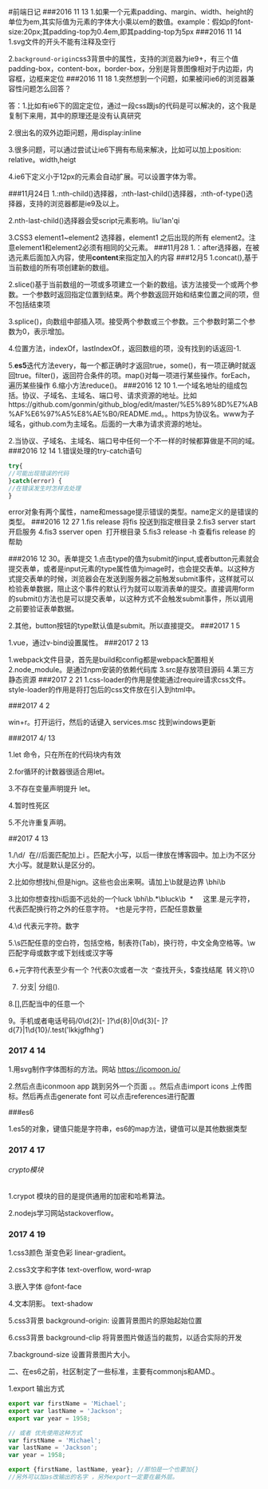 #前端日记
###2016 11 13
1.如果一个元素padding、margin、width、height的单位为em,其实际值为元素的字体大小乘以em的数值。example：假如p的font-size:20px;其padding-top为0.4em,即其padding-top为5px
###2016 11 14
1.svg文件的开头不能有注释及空行

2.`background-origin`css3背景中的属性，支持的浏览器为ie9+，有三个值padding-box，content-box，border-box，分别是背景图像相对于内边距，内容框，边框来定位
###2016 11 18
1.突然想到一个问题，如果被问ie6的浏览器兼容性问题怎么回答？

答：1.比如有ie6下的固定定位，通过一段css跟js的代码是可以解决的，这个我是复制下来用，其中的原理还是没有认真研究

2.很出名的双外边距问题，用display:inline

3.很多问题，可以通过尝试让ie6下拥有布局来解决，比如可以加上position: relative。width,heigt

4.ie6下定义小于12px的元素会自动扩展。可以设置字体为零。

###11月24日
1.:nth-child()选择器，:nth-last-child()选择器，:nth-of-type()选择器，支持的浏览器都是ie9及以上。

2.nth-last-child()选择器会受script元素影响。liu'lan'qi

3.CSS3 element1~element2 选择器，element1 之后出现的所有 element2。注意element1和element2必须有相同的父元素。
###11月28
1.：after选择器，在被选元素后面加入内容，使用**content**来指定加入的内容
###12月5
1.concat(),基于当前数组的所有项创建新的数组。

2.slice()基于当前数组的一项或多项建立一个新的数组。该方法接受一个或两个参数。一个参数时返回指定位置到结束。两个参数返回开始和结束位置之间的项，但不包括结束项

3.splice()，向数组中部插入项。接受两个参数或三个参数。三个参数时第二个参数为0，表示增加。

4.位置方法，indexOf，lastIndexOf.，返回数组的项，没有找到的话返回-1.

5.**es5**迭代方法every，每一个都正确时才返回true，some()，有一项正确时就返回true。filter()，返回符合条件的项。map()对每一项进行某些操作。forEach，遍历某些操作
6.缩小方法reduce()。
###2016 12 10
1.一个域名地址的组成包括。协议、子域名、主域名、端口号、请求资源的地址。比如https://github.com/gonmin/github_blog/edit/master/%E5%89%8D%E7%AB%AF%E6%97%A5%E8%AE%B0/README.md。。https为协议名。www为子域名，github.com为主域名。后面的一大串为请求资源的地址。

2.当协议、子域名、主域名、端口号中任何一个不一样的时候都算做是不同的域。
###2016 12 14
1.错误处理的try-catch语句

```javascript
try{
//可能出现错误的代码
}catch(error) {
//在错误发生时怎样去处理
}
```
error对象有两个属性，name和message提示错误的类型。name定义的是错误的类型。
###2016 12 27
1.fis release 将fis 投送到指定根目录
2.fis3 server start开启服务
4.fis3 sserver open  打开根目录
5.fis3 release -h 查看fis release 的帮助

###2016 12 30。表单提交
1.点击type的值为submit的input,或者button元素就会提交表单，或者是input元素的type属性值为image时，也会提交表单。以这种方式提交表单的时候，浏览器会在发送到服务器之前触发submit事件，这样就可以检验表单数据，阻止这个事件的默认行为就可以取消表单的提交。直接调用form的submit()方法也是可以提交表单，以这种方式不会触发submit事件，所以调用之前要验证表单数据。

2.其他，button按钮的type默认值是submit。所以直接提交。
###2017 1 5

1.vue，通过v-bind设置属性。
###2017 2 13

1.webpack文件目录，首先是build和config都是webpack配置相关
2.node_module。是通过npm安装的依赖代码库
3.src是存放项目源码
4.第三方静态资源
###2017 2 21
1.css-loader的作用是使能通过require请求css文件。style-loader的作用是将打包后的css文件放在引入到html中。

###2017 4 2

win+r。打开运行，然后的话键入 services.msc 找到windows更新

###2017 4/ 13

1.let 命令，只在所在的代码块内有效

2.for循环的计数器很适合用let。

3.不存在变量声明提升 let。

4.暂时性死区

5.不允许重复声明。

##2017 4 13

1./\d/  在//后面匹配加上i 。匹配大小写，以后一律放在博客园中。加上i为不区分大小写。就是默认是区分的。

2.比如你想找hi,但是hign。这些也会出来啊。请加上\b就是边界 \bhi\b

3.比如你想查找hi后面不远处的一个luck \bhi\b.*\bluck\b  *     这里.是元字符，代表匹配换行符之外的任意字符。 `*`也是元字符，匹配任意数量

4.\d 代表元字符。数字

5.\s匹配任意的空白符，包括空格，制表符(Tab)，换行符，中文全角空格等。\w匹配字母或数字或下划线或汉字等

6.+元字符代表至少有一个  ?代表0次或者一次  `^`查找开头，$查找结尾  转义符\0

7. 分支| 分组().

8.[],匹配当中的任意一个

9。手机或者电话号码/0\d{2}[- ]?\d{8}|0\d{3}[- ]?d{7}|1\d{10}/.test('lkkjgfhhg')

### 2017 4 14

1.用svg制作字体图标的方法。网站 https://icomoon.io/  

2.然后点击iconmoon app 跳到另外一个页面 。。然后点击import icons 上传图标。然后再点击generate font 可以点击references进行配置

###es6

1.es5的对象，键值只能是字符串，es6的map方法，键值可以是其他数据类型

### 2017 4 17

###### crypto模块

1.crypot 模块的目的是提供通用的加密和哈希算法。

2.nodejs学习网站stackoverflow。

### 2017 4 19

1.css3颜色 渐变色彩 linear-gradient。

2.css3文字和字体 text-overflow, word-wrap

3.嵌入字体 @font-face

4.文本阴影。 text-shadow

5.css3背景 background-origin: 设置背景图片的原始起始位置

6.css3背景 background-clip 将背景图片做适当的裁剪，以适合实际的开发

7.background-size 设置背景图片大小。

二、在es6之前，社区制定了一些标准，主要有commonjs和AMD.。

1.export 输出方式

```javascript
export var firstName = 'Michael';
export var lastName = 'Jackson';
export var year = 1958;

// 或者 优先使用这种方式
var firstName = 'Michael';
var lastName = 'Jackson';
var year = 1958;

export {firstName, lastName, year}; //那怕是一个也要加{}
//另外可以加as改输出的名字 ，另外export一定要在最外层。
```

